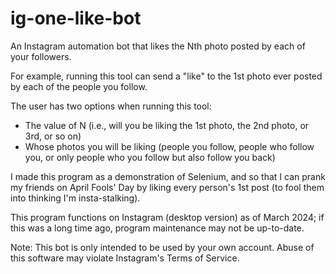 # ig-one-like-bot
An Instagram automation bot that likes the Nth photo posted by each of your followers.

For example, running this tool can send a "like" to the 1st photo ever posted by each of the people you follow. 

The user has two options when running this tool:
- The value of N (i.e., will you be liking the 1st photo, the 2nd photo, or 3rd, or so on)
- Whose photos you will be liking (people you follow, people who follow you, or only people who you follow but also follow you back)

I made this program as a demonstration of Selenium, and so that I can prank my friends on April Fools' Day by liking every person's 1st post (to fool them into thinking I'm insta-stalking).

This program functions on Instagram (desktop version) as of March 2024; if this was a long time ago, program maintenance may not be up-to-date.

Note: This bot is only intended to be used by your own account. Abuse of this software may violate Instagram's Terms of Service.
